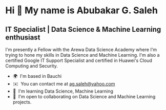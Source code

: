 Hi 👋 My name is Abubakar G. Saleh
==================================

IT Specialist | Data Science & Machine Learning enthusiast
----------------------------------------------------------

I'm presently a Fellow with the Arewa Data Science Academy where I'm trying to hone my skills in Data Science and Machine Learning. I'm also a certified Google IT Support Specialist and certified in Huawei's Cloud Computing and Security.

*   🌍  I'm based in Bauchi
*   ✉️  You can contact me at [ag.saleh@yahoo.com](mailto:ag.saleh@yahoo.com)
*   🧠  I'm learning Data Science, Machine Learning
*   🤝  I'm open to collaborating on Data Science and Machine Learning projects.
